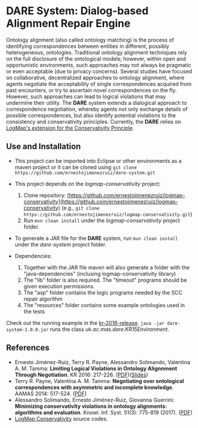 # DARE System: Dialog-based Alignment Repair Engine

Ontology alignment (also called ontology matching) is the process of identifying correspondences between entities in different, possibly heterogeneous, ontologies. Traditional ontology alignment techniques rely on the full disclosure of the ontological models; however, within open and opportunistic environments, such approaches may not always be pragmatic or even acceptable (due to privacy concerns). Several studies have focused on collaborative, decentralized approaches to ontology alignment, where agents negotiate the acceptability of single correspondences acquired from past encounters, or try to ascertain novel correspondences on the fly. However, such approaches can lead to logical violations that may undermine their utility. The **DARE** system extends a dialogical approach to correspondence negotiation, whereby agents not only exchange details of possible correspondences, but also identify potential violations to the consistency and conservativity principles. Currently, the **DARE** relies on [LogMap's extension for the Conservativity Principle](https://github.com/ernestojimenezruiz/logmap-conservativity/).

## Use and Installation

* This project can be imported into Eclipse or other environments as a maven project or it can be cloned using `git clone https://github.com/ernestojimenezruiz/dare-system.git`
* This project depends on the _logmap-conservativity_ project: 
	1. Clone repository: [https://github.com/ernestojimenezruiz/logmap-conservativity](https://github.com/ernestojimenezruiz/logmap-conservativity)
 (e.g., `git clone https://github.com/ernestojimenezruiz/logmap-conservativity.git`)
	2. Run `mvn clean install` under the _logmap-conservativity_ project folder.
* To generate a JAR file for the **DARE** system, run `mvn clean install` under the _dare-system_ project folder.
* Dependencies:	

	1. Together with the JAR file maven will also generate a folder with the "java-dependencies" (inclusing logmap-conservativity library)
	2. The "lib" folder is also required. The "timeout" programs should be given execution permissions. 
	3. The "asp" folder contains the logic programs needed by the SCC repair algorithm
	4. The "resources" folder contains some example ontologies used in the tests

Check out the running example in the [kr-2016-release](https://github.com/ernestojimenezruiz/dare-system/releases/download/kr-2016-release/dare-kr2016-release.zip). `java -jar dare-system-1.0.0.jar` runs the class _uk.ac.mas.dare.KR15Environment_.

## References

- Ernesto Jiménez-Ruiz, Terry R. Payne, Alessandro Solimando, Valentina A. M. Tamma:
**Limiting Logical Violations in Ontology Alignnment Through Negotiation**. KR 2016: 217-226. ([PDF](http://www.cs.ox.ac.uk/files/8036/kr2016_jimenez-ruiz.pdf))([Slides](https://www.slideshare.net/ernestojimenezruiz/limiting-logical-violations-in-ontology-alignnment-through-negotiation)) 
- Terry R. Payne, Valentina A. M. Tamma:
**Negotiating over ontological correspondences with asymmetric and incomplete knowledge**. AAMAS 2014: 517-524. ([PDF](https://pdfs.semanticscholar.org/3e68/e33e6610e120027a613a7cad74a6e2467f35.pdf))
- Alessandro Solimando, Ernesto Jiménez-Ruiz, Giovanna Guerrini:
**Minimizing conservativity violations in ontology alignments: algorithms and evaluation**. Knowl. Inf. Syst. 51(3): 775-819 (2017). ([PDF](https://www.cs.ox.ac.uk/files/8299/kais-conservativity.pdf))
- [LogMap Conservativity](https://github.com/ernestojimenezruiz/logmap-conservativity/) source codes.


